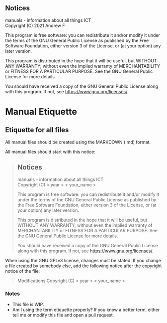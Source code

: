 ## Notices
manuals - information about all things ICT <br>
Copyright (C) 2021 Andrew F <br>

This program is free software: you can redistribute it and/or modify
it under the terms of the GNU General Public License as published by
the Free Software Foundation, either version 3 of the License, or
(at your option) any later version.

This program is distributed in the hope that it will be useful,
but WITHOUT ANY WARRANTY; without even the implied warranty of
MERCHANTABILITY or FITNESS FOR A PARTICULAR PURPOSE.  See the
GNU General Public License for more details.

You should have received a copy of the GNU General Public License
along with this program.  If not, see <https://www.gnu.org/licenses/>.

# Manual Etiquette

## Etiquette for all files

All manual files should be created using the MARKDOWN (.md) format.

All manual files should start with this notice:
>## Notices
>manuals - information about all things ICT <br>
>Copyright (C) < year > < your_name > <br>
>
>This program is free software: you can redistribute it and/or modify
>it under the terms of the GNU General Public License as published by
>the Free Software Foundation, either version 3 of the License, or
>(at your option) any later version.
>
>This program is distributed in the hope that it will be useful,
>but WITHOUT ANY WARRANTY; without even the implied warranty of
>MERCHANTABILITY or FITNESS FOR A PARTICULAR PURPOSE.  See the
>GNU General Public License for more details.
>
>You should have received a copy of the GNU General Public License
>along with this program.  If not, see <https://www.gnu.org/licenses/>.

When using the GNU GPLv3 license, changes must be stated. If you change a file created by somebody else, add the following notice after the copyright notice of the file:
>Modifications Copyright (C) < year > < your_name > <br>

### Notes

- This file is WIP.
- Am I using the term etiquette properly? If you know a better term, either tell me or modify this file and open a pull request.
